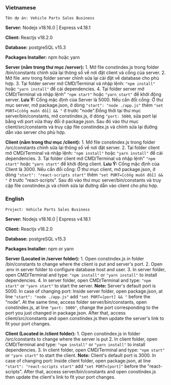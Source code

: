 
### Vietnamese
`Tên dự án: Vehicle Parts Sales Business`

**Server:** Nodejs v18.16.0 | Express v4.18.1

**Client:** Reactjs v18.2.0

**Database:** postgreSQL v15.3

**Packages Installer:** npm hoặc yarn

**Server (nằm trong thư mục /server):**
    1. Mở file constindex.js trong folder /bin/constants chỉnh sửa lại thông số về nơi đặt client và cổng của server.
    2. Mở file .env trong folder server chỉnh sửa lại cài đặt về database cho phù hợp.
    3. Tại folder server mở CMD/Terminal và nhập lệnh: `"npm install"` hoặc `"yarn install"` để cài dependencies.
    4. Tại folder server mở CMD/Terminal và nhập lệnh" `"npm start"` hoặc `"yarn start"` để khởi động server.
        __Lưu Ý:__ Cổng mặc định của Server là 5000. Nếu cần đổi cổng: Ở thư mục server, mở package.json, ở dòng `"start": "node ./app.js"` thêm `"set PORT=[cổng muốn đổi] && "` ở trước "node".Đồng thời tại thư mục server/bin/constants, mở constindex.js, ở dòng `"port: 5000`, sửa port lại bằng với port vừa thay đổi ở package.json. Sau đó vào thư mục client/src/constants và truy cập file constindex.js và chỉnh sửa lại đường dẫn vào server cho phù hợp.

**Client (nằm trong thư mục /client):**
    1. Mở file constindex.js trong folder /src/constants chỉnh sửa lại thông số về nơi đặt server.
    2. Tại folder client mở CMD/Terminal và nhập lệnh: `"npm install"` hoặc `"yarn install"` để cài dependencies.
    3. Tại folder client mở CMD/Terminal và nhập lệnh" `"npm start"` hoặc `"yarn start"` để khởi động client.
        __Lưu Ý:__ Cổng mặc định của Client là 3000. Nếu cần đổi cổng: Ở thư mục client, mở package.json, ở dòng `"start": "react-scripts start"` thêm `"set PORT=[cổng muốn đổi] && "` ở trước "react-scripts". Sau đó vào thư mục server/bin/constants và truy cập file constindex.js và chỉnh sửa lại đường dẫn vào client cho phù hợp.


### English
`Project: Vehicle Parts Sales Business`

**Server:** Nodejs v18.16.0 | Express v4.18.1

**Client:** Reactjs v18.2.0

**Database:** postgreSQL v15.3

**Packages Installer:** npm or yarn

**Server (Located in /server folder):**
    1. Open constindex.js in folder /bin/constants to change where the client is put and server's port.
    2. Open .env in server folder to configure database host and user.
    3. In server folder, open CMD/Terminal and type: `"npm install"` or `"yarn install"` to install dependencies.
    4. In server folder, open CMD/Terminal and type: `"npm start"` or `"yarn start"` to start the server.
        __Note:__ Server's default port is 5000. In case of changing port: Inside server folder, open package.json, at line `"start": "node ./app.js"` add `"set PORT=[port] && "` before the "node". At the same time, access folder server/bin/constants, open constindex.js, at line `"port: 5000"`, change the port corresponding to the port you just changed in package.json. After that, access client/src/constants and open constindex.js then update the server's link to fit your port changes. 

**Client (Located in /client folder):**
    1. Open constindex.js in folder /src/constants to change where the server is put
    2. In client folder, open CMD/Terminal and type: `"npm install"` or `"yarn install"` to install dependencies.
    3. In client folder, open CMD/Terminal and type: `"npm start"` or `"yarn start"` to start the client.
        __Note:__ Client's default port is 3000. In case of changing port: Inside client folder, open package.json, at line `"start": "react-scripts start"` add `"set PORT=[port]"` before the "react-scripts". After that, access server/bin/constants and open constindex.js then update the client's link to fit your port changes.
